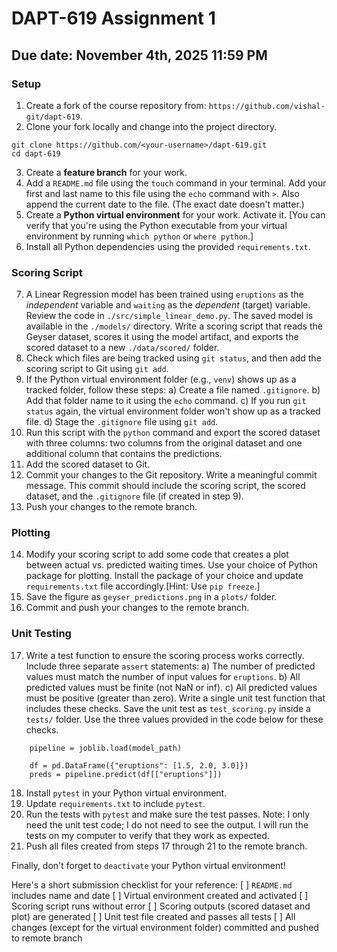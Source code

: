# DAPT-619 Assignment 1
## Due date: November 4th, 2025 11:59 PM

### Setup
1. Create a fork of the course repository from: `https://github.com/vishal-git/dapt-619`. 
2. Clone your fork locally and change into the project directory.
```
git clone https://github.com/<your-username>/dapt-619.git
cd dapt-619
```
3. Create a **feature branch** for your work. 
4. Add a `README.md` file using the `touch` command in your terminal. Add your first and last name to this file using the `echo` command with `>`. Also append the current date to the file. (The exact date doesn't matter.)
5. Create a **Python virtual environment** for your work. Activate it. [You can verify that you're using the Python executable from your virtual environment by running `which python` or `where python`.]
6. Install all Python dependencies using the provided `requirements.txt`.

### Scoring Script
7. A Linear Regression model has been trained using `eruptions` as the *independent* variable and `waiting` as the *dependent* (target) variable. Review the code in `./src/simple_linear_demo.py`. The saved model is available in the `./models/` directory.
Write a scoring script that reads the Geyser dataset, scores it using the model artifact, and exports the scored dataset to a new `./data/scored/` folder.
8. Check which files are being tracked using `git status`, and then add the scoring script to Git using `git add`.
9. If the Python virtual environment folder (e.g., `venv`) shows up as a tracked folder, follow these steps:
    a) Create a file named `.gitignore`.
    b) Add that folder name to it using the `echo` command. 
    c) If you run `git status` again, the virtual environment folder won't show up as a tracked file.
    d) Stage the `.gitignore` file using `git add`.
10. Run this script with the `python` command and export the scored dataset with three columns: two columns from the original dataset and one additional column that contains the predictions.
11. Add the scored dataset to Git.
12. Commit your changes to the Git repository. Write a meaningful commit message. This commit should include the scoring script, the scored dataset, and the `.gitignore` file (if created in step 9). 
13. Push your changes to the remote branch.

### Plotting
14. Modify your scoring script to add some code that creates a plot between actual vs. predicted waiting times. Use your choice of Python package for plotting. Install the package of your choice and update `requirements.txt` file accordingly.[Hint: Use `pip freeze`.]
15. Save the figure as `geyser_predictions.png` in a `plots/` folder.
16. Commit and push your changes to the remote branch. 

### Unit Testing
17. Write a test function to ensure the scoring process works correctly. Include three separate `assert` statements:
    a) The number of predicted values must match the number of input values for `eruptions`.
    b) All predicted values must be finite (not NaN or inf).
    c) All predicted values must be positive (greater than zero).
Write a single unit test function that includes these checks. Save the unit test as `test_scoring.py` inside a `tests/` folder.
Use the three values provided in the code below for these checks.
```
    pipeline = joblib.load(model_path)

    df = pd.DataFrame({"eruptions": [1.5, 2.0, 3.0]})
    preds = pipeline.predict(df[["eruptions"]])
```
18. Install `pytest` in your Python virtual environment.
19. Update `requirements.txt` to include `pytest`. 
20. Run the tests with `pytest` and make sure the test passes. Note: I only need the unit test code; I do not need to see the output. I will run the tests on my computer to verify that they work as expected.
21. Push all files created from steps 17 through 21 to the remote branch.

Finally, don't forget to `deactivate` your Python virtual environment!

Here's a short submission checklist for your reference:
[ ] `README.md` includes name and date
[ ] Virtual environment created and activated
[ ] Scoring script runs without error
[ ] Scoring outputs (scored dataset and plot) are generated
[ ] Unit test file created and passes all tests
[ ] All changes (except for the virtual environment folder) committed and pushed to remote branch